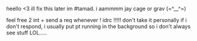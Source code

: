heello <3 ill fix this later im #tamad. i aammmm jay cage or grav (=^__^=)

feel free 2 int + send a req whenever ! idrc !!!!! don't take it personally if i don't respond, 
i usually put pt running in the background so i don't always see stuff LOL.....  

<!---
gravwarp/gravwarp is a ✨ special ✨ repository because its `README.md` (this file) appears on your GitHub profile.
You can click the Preview link to take a look at your changes.
--->
